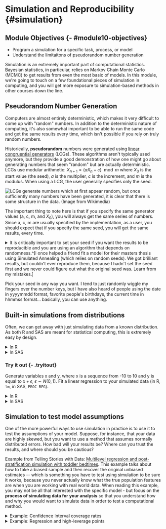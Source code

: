 








# Simulation and Reproducibility {#simulation}

## Module Objectives  {- #module10-objectives}

- Program a simulation for a specific task, process, or model
- Understand the limitaitons of pseudorandom number generation

Simulation is an extremely important part of computational statistics. Bayesian statistics, in particular, relies on Markov Chain Monte Carlo (MCMC) to get results from even the most basic of models. In this module, we're going to touch on a few foundational pieces of simulation in computing, and you will get more exposure to simulation-based methods in other courses down the line. 

## Pseudorandom Number Generation

Computers are almost entirely deterministic, which makes it very difficult to come up with "random" numbers. In addition to the deterministic nature of computing, it's also somewhat important to be able to run the same code and get the same results every time, which isn't possible if you rely on truly random numbers. 

Historically, **pseudorandom** numbers were generated using [linear congruential generators](https://en.wikipedia.org/wiki/Linear_congruential_generator) (LCGs). These algorithms aren't typically used anymore, but they provide a good demonstration of how one might go about generating numbers that seem "random" but are actually deterministic. LCGs use modular arithmetic: $X_{n+1} = (aX_n + c) \mod m$ where $X_0$ is the start value (the seed), $a$ is the multiplier, $c$ is the increment, and $m$ is the modulus. When using a LCG, the user generally specifies only the seed. 

![LCGs generate numbers which at first appear random, but once sufficiently many numbers have been generated, it is clear that there is some structure in the data. (Image from Wikimedia)](https://upload.wikimedia.org/wikipedia/commons/a/a3/Lcg_3d.gif)

The important thing to note here is that if you specify the same generator values (a, c, m, and $X_0$), you will always get the same series of numbers. Since a, c, m are usually specified by the implementation, as a user, you should expect that if you specify the same seed, you will get the same results, every time.

<details><summary>It is critically important to set your seed if you want the results to be reproducible and you are using an algorithm that depends on randomness.^[I once helped a friend fit a model for their masters thesis using Simulated Annealing (which relies on random seeds). We got brilliant results, but couldn't ever reproduce them, because I hadn't set the seed first and we never could figure out what the original seed was. Learn from my mistakes.]</summary> Once you set your seed, the remaining results will only be reproducible if you generate the same set of random numbers every time. 


```r
set.seed(342512)

# Get 10 numbers after the seed is set
sample(1:100, 10)
 [1] 65 51 64 21 45 53  3  6 43  8

# Compute something else that depends on randomness
mean(rnorm(50))
[1] -0.1095366

# Get 10 more numbers
sample(1:100, 10)
 [1]  4 57 69 10 76 15 67  1  3 91
```

Compare the results above to these results:


```r
set.seed(342512)

# Get 10 numbers after the seed is set
sample(1:100, 10)
 [1] 65 51 64 21 45 53  3  6 43  8

# Compute something else that depends on randomness
mean(rnorm(30))
[1] -0.1936645

# Get 10 more numbers
sample(1:100, 10)
 [1]  49  37   6  34   9   3 100  43   7  29
```

Notice how the results have changed? To make my documents more reproducible, I will sometimes set a new seed at the start of an important chunk, even if I've already set the seed earlier. This introduces certain "fixed points" where results won't change immediately after I've re-set the seed. This is particularly important when I'm generating bootstrap estimates, fitting models, or simulating data for graphics experiments.
</details>

Pick your seed in any way you want. I tend to just randomly wiggle my fingers over the number keys, but I have also heard of people using the date in yyyymmdd format, favorite people's birthdays, the current time in hhmmss format... basically, you can use anything. 

## Built-in simulations from distributions

Often, we can get away with just simulating data from a known distribution. As both R and SAS are meant for statistical computing, this is extremely easy by design. 
<details><summary>In R</summary>
You can see the various distribution options using `?Distributions`. In general, `dxxx` is the PDF/PMF, `pxxx` is the CDF, `qxxx` is the quantile function, and `rxxx` gives you random nubmers generated from the distribution. (`xxx`, obviously, is whatever distribution you're looking to use.)


```r
library(tibble)
library(dplyr)

Attaching package: 'dplyr'
The following objects are masked from 'package:stats':

    filter, lag
The following objects are masked from 'package:base':

    intersect, setdiff, setequal, union
library(tidyr)

Attaching package: 'tidyr'
The following object is masked from 'package:magrittr':

    extract
library(ggplot2)
set.seed(109025879)

tibble(
  norm = rnorm(500),
  gamma = rgamma(500, shape = 3, scale = 1),
  exp = rexp(500, rate = 1), # R uses a exp(-ax) 
  t = rt(500, df = 5),
  chisq = rchisq(500, 5)
) %>%
  pivot_longer(1:5, names_to = "dist", values_to = "value") %>%
  ggplot(aes(x = value)) + geom_density() + facet_wrap(~dist, scales = "free", nrow = 1)
```

<img src="image/unnamed-chunk-4-1.png" width="2100" />
</details>
<details><summary>In SAS</summary>
You can see the [various distribution options](https://documentation.sas.com/?docsetId=lefunctionsref&docsetTarget=p0fpeei0opypg8n1b06qe4r040lv.htm&docsetVersion=9.4&locale=en) in the RAND documentation. 

```sashtml
%let N=500; /* size of sample */
  
DATA sample;
call streaminit(12532);
DO i = 1 to &N; /* &N is the value of the macro variable defined above */
  id = i;
  norm = rand("Normal", 0, 1);
  gamma = rand("Gamma", 3, 1);
  exp = rand("Exponential", 1); /* SAS uses 1/a exp(-x/a) */
  t = rand("T", 5);
  chisq = rand("Chisq", 5);
  OUTPUT;
END;
RUN;

PROC TRANSPOSE data=sample out=longsample
  (rename=(COL1 = value)) /* rename output variable ('values_to') */
  NAME = dist /* where the column names go ('names_to') */
;
  BY id;
  VAR norm gamma exp t chisq;
RUN;

PROC SGPANEL data=longsample;
PANELBY dist / COLUMNS = 5 UNISCALE = ROW NOVARNAME;
  DENSITY value / TYPE = KERNEL;
RUN;
```


<div class="branch">
<a name="IDX"></a>
<div>
<div  class="c">
<img alt="The SGPanel Procedure" src=" image/sas-rand-density-09.png" style=" height: 480px; width: 640px;" border="0" class="c">
</div>
</div>
<br>
</div>
</details>

### Try it out {- .tryitout}
Generate variables x and y, where x is a sequence from -10 to 10 and y is equal to $x + \epsilon$, $\epsilon \sim N(0, 1)$. Fit a linear regression to your simulated data (in R, `lm`, in SAS, `PROC REG`).

<details><summary>In R</summary>

```r
set.seed(20572983)
data <- tibble(x = seq(-10, 10, .1), 
               y = x + rnorm(length(x)))
regression <- lm(y ~ x, data = data)
summary(regression)

Call:
lm(formula = y ~ x, data = data)

Residuals:
     Min       1Q   Median       3Q      Max 
-3.14575 -0.70986  0.03186  0.65429  2.40305 

Coefficients:
            Estimate Std. Error t value Pr(>|t|)    
(Intercept) -0.01876    0.06869  -0.273    0.785    
x            0.99230    0.01184  83.823   <2e-16 ***
---
Signif. codes:  0 '***' 0.001 '**' 0.01 '*' 0.05 '.' 0.1 ' ' 1

Residual standard error: 0.9738 on 199 degrees of freedom
Multiple R-squared:  0.9725,	Adjusted R-squared:  0.9723 
F-statistic:  7026 on 1 and 199 DF,  p-value: < 2.2e-16
```
</details>
<details><summary>In SAS</summary>

```sashtml
DATA tmp;
call streaminit(20572983);
DO i = -10 to 10 by .1;
  x = i;
  y = x + rand("Normal");
  OUTPUT;
END;
RUN;

PROC REG data = tmp;
MODEL y = x;
RUN;
```


<div class="branch">
<a name="IDX"></a>
<div class="c proctitle">Model: MODEL1</div>
<div class="c proctitle">Dependent Variable: y </div>
<p>
<div>
<div align="center">
<!--BEGINTABLE--><table class="table" cellspacing="0" cellpadding="7" rules="groups" frame="hsides" summary="Procedure Reg: Number of Observations">
<colgroup>
<col>
<col>
</colgroup>
<tbody>
<tr>
<th class="l rowheader" scope="row">Number of Observations Read</th>
<td class="r data">201</td>
</tr>
<tr>
<th class="l rowheader" scope="row">Number of Observations Used</th>
<td class="r data">201</td>
</tr>
</tbody>
</table>
<!--ENDTABLE--></div>
</div>
<br>
<a name="IDX1"></a>
<div>
<div align="center">
<!--BEGINTABLE--><table class="table" cellspacing="0" cellpadding="7" rules="groups" frame="hsides" summary="Procedure Reg: Analysis of Variance">
<colgroup>
<col>
</colgroup>
<colgroup>
<col>
<col>
<col>
<col>
<col>
</colgroup>
<thead>
<tr>
<th class="c b header" colspan="6" scope="colgroup">Analysis of Variance</th>
</tr>
<tr>
<th class="l b header" scope="col">Source</th>
<th class="r b header" scope="col">DF</th>
<th class="r b header" scope="col">Sum of<br/>Squares</th>
<th class="r b header" scope="col">Mean<br/>Square</th>
<th class="r b header" scope="col">F Value</th>
<th class="r b header" scope="col">Pr &gt; F</th>
</tr>
</thead>
<tbody>
<tr>
<th class="l rowheader" scope="row">Model</th>
<td class="r data">1</td>
<td class="r data">6638.19224</td>
<td class="r data">6638.19224</td>
<td class="r data">6592.27</td>
<td class="r data">&lt;.0001</td>
</tr>
<tr>
<th class="l rowheader" scope="row">Error</th>
<td class="r data">199</td>
<td class="r data">200.38634</td>
<td class="r data">1.00697</td>
<td class="r data"> </td>
<td class="r data"> </td>
</tr>
<tr>
<th class="l rowheader" scope="row">Corrected Total</th>
<td class="r data">200</td>
<td class="r data">6838.57858</td>
<td class="r data"> </td>
<td class="r data"> </td>
<td class="r data"> </td>
</tr>
</tbody>
</table>
<!--ENDTABLE--></div>
</div>
<br>
<a name="IDX2"></a>
<div>
<div align="center">
<!--BEGINTABLE--><table class="table" cellspacing="0" cellpadding="7" rules="groups" frame="hsides" summary="Procedure Reg: Fit Statistics">
<colgroup>
<col>
<col>
<col>
<col>
</colgroup>
<tbody>
<tr>
<th class="l rowheader" scope="row">Root MSE</th>
<td class="r data">1.00348</td>
<th class="l rowheader" scope="row">R-Square</th>
<td class="r data">0.9707</td>
</tr>
<tr>
<th class="l rowheader" scope="row">Dependent Mean</th>
<td class="r data" nowrap>-0.09630</td>
<th class="l rowheader" scope="row">Adj R-Sq</th>
<td class="r data">0.9706</td>
</tr>
<tr>
<th class="l rowheader" scope="row">Coeff Var</th>
<td class="r data" nowrap>-1042.03435</td>
<th class="l rowheader" scope="row"> </th>
<td class="r data"> </td>
</tr>
</tbody>
</table>
<!--ENDTABLE--></div>
</div>
<br>
<a name="IDX3"></a>
<div>
<div align="center">
<!--BEGINTABLE--><table class="table" cellspacing="0" cellpadding="7" rules="groups" frame="hsides" summary="Procedure Reg: Parameter Estimates">
<colgroup>
<col>
<col>
</colgroup>
<colgroup>
<col>
<col>
<col>
<col>
</colgroup>
<thead>
<tr>
<th class="c b header" colspan="6" scope="colgroup">Parameter Estimates</th>
</tr>
<tr>
<th class="l b header" scope="col">Variable</th>
<th class="r b header" scope="col">DF</th>
<th class="r b header" scope="col">Parameter<br/>Estimate</th>
<th class="r b header" scope="col">Standard<br/>Error</th>
<th class="r b header" scope="col">t Value</th>
<th class="r b header" scope="col">Pr &gt; |t|</th>
</tr>
</thead>
<tbody>
<tr>
<th class="l rowheader" scope="row">Intercept</th>
<th class="r data">1</th>
<td class="r data" nowrap>-0.09630</td>
<td class="r data">0.07078</td>
<td class="r data" nowrap>-1.36</td>
<td class="r data">0.1752</td>
</tr>
<tr>
<th class="l rowheader" scope="row">x</th>
<th class="r data">1</th>
<td class="r data">0.99044</td>
<td class="r data">0.01220</td>
<td class="r data">81.19</td>
<td class="r data">&lt;.0001</td>
</tr>
</tbody>
</table>
<!--ENDTABLE--></div>
</div>
<br>
<p style="page-break-after: always;"><br/></p><hr size="3"/>
<a name="IDX4"></a>
<div class="c proctitle">Model: MODEL1</div>
<div class="c proctitle">Dependent Variable: y </div>
<p>
<div>
<div  class="c">
<img alt="Panel of fit diagnostics for y." src=" image/sas-linear-reg-09.png" style=" height: 640px; width: 640px;" border="0" class="c">
</div>
</div>
<br>
<a name="IDX5"></a>
<div>
<div  class="c">
<img alt="Scatter plot of residuals by x for y." src=" image/sas-linear-reg-091.png" style=" height: 480px; width: 640px;" border="0" class="c">
</div>
</div>
<br>
<a name="IDX6"></a>
<div>
<div  class="c">
<img alt="Scatterplot of y by x overlaid with the fit line, a 95% confidence band and lower and upper 95% prediction limits." src=" image/sas-linear-reg-092.png" style=" height: 480px; width: 640px;" border="0" class="c">
</div>
</div>
<br>
</div>
</details>


## Simulation to test model assumptions

One of the more powerful ways to use simulation in practice is to use it to test the assumptions of your model. Suppose, for instance, that your data are highly skewed, but you want to use a method that assumes normally distributed errors. How bad will your results be? Where can you trust the results, and where should you be cautious?


Example from Telling Stories with Data: [Multilevel regression and post-stratification simulation with toddler bedtimes](https://www.tellingstorieswithdata.com/multilevel-regression-with-post-stratification.html#simulation---toddler-bedtimes). This example talks about how to take a biased sample and then recover the original unbiased estimates -- which is something you have to test using simulation to be sure it works, because you never actually know what the true population features are when you are working with real world data. When reading this example, you may not be all that interested with the specific model - but focus on the **process of simulating data for your analysis** so that you understand how and why you would want to simulate data in order to test a computational method.

<details class="ex"><summary>Example: Confidence Interval coverage rates</summary>
Suppose, for instance, that we have a lognormal distribution (highly skewed) and we want to compute a 95% confidence interval for the mean of our data. 

```r
set.seed(40295023)

sim <- tibble(
  id = rep(1:100, each = 25), # generate 100 samples of 25 points each
  ln_x = rnorm(25*100), # generate the normal deviates
  x = exp(ln_x), # transform into lognormal deviates
) %>%
  # this creates a 100-row data frame, with one row for each id. 
  # the columns x, ln_x are stored in the data list-column as a tibble.
  nest(data = c(x, ln_x))
  
head(sim)
# A tibble: 6 x 2
     id data                 
  <int> <list>               
1     1 <tibble[,2] [25 × 2]>
2     2 <tibble[,2] [25 × 2]>
3     3 <tibble[,2] [25 × 2]>
4     4 <tibble[,2] [25 × 2]>
5     5 <tibble[,2] [25 × 2]>
6     6 <tibble[,2] [25 × 2]>
sim$data[[1]]
# A tibble: 25 x 2
       x    ln_x
   <dbl>   <dbl>
 1 0.310 -1.17  
 2 0.622 -0.475 
 3 0.303 -1.19  
 4 1.05   0.0525
 5 0.529 -0.636 
 6 1.09   0.0891
 7 1.97   0.676 
 8 8.94   2.19  
 9 0.598 -0.514 
10 0.183 -1.70  
# … with 15 more rows
```


You want to assess the coverage probability of a confidence interval computed under two different modeling scenarios: 

1. Working with the log-transformed values, ln(x), and then transform the computed interval back
2. Working with the raw values, x, compute an interval assuming the data are symmetric, essentially treating the lognormal distribution as if it were normal.

Under scenario 1, our theoretical interval should be exp((-1.96/5, 1.96/5)) (because $\mu$ is 0, and $\sigma$ is 1, so $SE(\overline x) = 1/\sqrt{25} = 1/5$). $(0.6757041,1.4799377)$

Under scenario 2, the expected value of the lognormal distribution is $\exp(1/2) = 1.6487213$, the variance is $(\exp(1) - 1)(\exp(1)) = 4.6707743$ and our theoretical interval should be $(0.8015319, 2.4959107)$. This interval contains 0, which is implausible for lognormally distributed data. 

Our expected values are different under scenario 1 and scenario 2: in scenario 1 we are computing an interval for $\mu$, in scenario 2, we are computing an interval for the population mean, which is $\exp(\mu + .5\sigma^2)$. Both are valid quantities we might be interested in, but they do not mean the same thing. 

::: note
The `purrr::map` notation specifies that we're using the `map` function from the `purrr` package. When functions are named generically, and there may be more than one package with a function name, it is often more readable to specify the package name along with the function.

`purrr::map` takes an argument and for each "group" calls the compute_interval function, storing the results in `res`. So each row in `res` is a 1x2 tibble with columns lb and ub.

This pattern is very useful in all sorts of applications. I wish we had time to cover purrr explicitly, but I at least want to expose you to how clean it makes your code.
:::


```r
compute_interval <- function(x) {
  s1 <- exp(mean(log(x)) + c(-1, 1) * qnorm(.975) * sd(log(x))/sqrt(length(x)))
  s2 <- mean(x) + c(-1, 1) * qnorm(.975) * sd(x)/sqrt(length(x))
  tibble(scenario = c("scenario_1", "scenario_2"),
         mean = c(1, exp(1/2)),
         lb = c(s1[1], s2[1]), ub = c(s1[2], s2[2]),
         in_interval = (lb < mean) & (ub > mean))
}


sim_long <- sim %>%
  # This line takes each data entry and computes an interval for x.
  # .$x is code for take the argument you passed in to map and get the x column
  mutate(res = purrr::map(data, ~compute_interval(.$x))) %>%
  # this "frees" res and we end up with two columns: lb and ub, for each scenario
  unnest(res)
  

ci_df <- tibble(scenario = c("scenario_1", "scenario_2"),
                mu = c(1, exp(1/2)),
                lb = c(exp(-1.96/5), exp(.5) - 1.96*sqrt((exp(1) - 1)*exp(1))/5),
                ub = c(exp(1.96/5), exp(.5) + 1.96*sqrt((exp(1) - 1)*exp(1))/5))


ggplot() + 
  geom_rect(aes(xmin = lb, xmax = ub, ymin = -Inf, ymax = Inf), 
            data = ci_df,
            fill = "grey", alpha = .5, color = NA) + 
  geom_vline(aes(xintercept = mu), data = ci_df) + 
  geom_segment(aes(x = lb, xend = ub, y = id, yend = id, color = in_interval),
               data = sim_long) + 
  scale_color_manual(values = c("red", "black")) + 
  theme_bw() + 
  facet_wrap(~scenario)
```

<img src="image/unnamed-chunk-8-1.png" width="2100" />

From this, we can see that working with the log-transformed, normally distributed results has better coverage probability than working with the raw data and computing the population mean: the estimates in the latter procedure have lower coverage probability, and many of the intervals are much wider than necessary; in some cases, the interval actually lies outside of the domain. 
</details>

<details class="ex"><summary>Example: Regression and high-leverage points</summary>
What happens if we have one high-leverage point (e.g. a point which is an outlier in both x and y)? How pathological do our regression coefficient estimates get?

The challenging part here is to design a data generating mechanism.

```r
gen_data <- function(n = 30, o = 1, error_sd = 2) {
  # generate the main part of the regression data
  data <- tibble(x = rnorm(n = n - o, mean = seq(-10, 10, length.out = n - o), sd = .1),
                 y = x + rnorm(length(x), mean = 0, sd = error_sd))
  # generate the outlier - make it at ~(-10, 5)
  outdata <- tibble(x = rnorm(o, -10), y = rnorm(o, 5, error_sd))
  bind_rows(data, outdata)
}

sim_data <- tibble(
  id = 1:300,
  o = rep(0:2, each = 100),
  # call gen_data for each row in sim_data, but don't really use id as a parameter.
  data = purrr::map(o, ~gen_data(o = .)) 
)

head(sim_data)
# A tibble: 6 x 3
     id     o data                 
  <int> <int> <list>               
1     1     0 <tibble[,2] [30 × 2]>
2     2     0 <tibble[,2] [30 × 2]>
3     3     0 <tibble[,2] [30 × 2]>
4     4     0 <tibble[,2] [30 × 2]>
5     5     0 <tibble[,2] [30 × 2]>
6     6     0 <tibble[,2] [30 × 2]>

# plot a few datasets just to check they look like we expect:
sim_data %>%
  filter(id %% 100 < 3) %>%
  unnest(data) %>%
  ggplot(aes(x = x, y = y)) + 
  geom_point() + 
  facet_grid(id %% 100 ~ o )
```

<img src="image/unnamed-chunk-9-1.png" width="2100" />

```r


library(broom) # the broom package cleans up model objects to tidy form

sim_data <- sim_data %>%
  # fit linear regression
  mutate(model = purrr::map(data, ~lm(y ~ x, data = .)))  %>%
  mutate(tidy_model = purrr::map(model, tidy))

# Get the coefficients out
tidy_coefs <- select(sim_data, id, o, tidy_model) %>%
  unnest(tidy_model) %>%
  mutate(group = case_when(o == 0 ~ "No HLPs",
                           o == 1 ~ "1 HLP",
                           o == 2 ~ "2 HLPs") %>%
           factor(levels = c("No HLPs", "1 HLP", "2 HLPs")))

ggplot(tidy_coefs, aes(x = estimate, color = group)) + 
  facet_grid(term ~ .) + 
  geom_density()
```

<img src="image/unnamed-chunk-9-2.png" width="2100" />

Obviously, you should experiment with different methods of generating a high-leverage point (maybe use a different distribution?) but this generating mechanism is simple enough for our purposes and shows that the addition of high leverage points biases the true values (slope = 1, intercept = 0).
<details>

[Here is a similar example worked through in SAS with IML](https://blogs.sas.com/content/iml/2016/09/08/coverage-probability-confidence-intervals.html). Note the use of BY-group processing to analyze each group at once - this is very similar to the use of `purrr::map()` in the R code. 


### Try it out {- .tryitout}

Let's explore what happens to estimates when certain observations are censored. Suppose we have a poorly-designed digital thermometer which cannot detect temperatures above 102$^\circ F$; for these temperatures, the thermometer will record a value of 102.0. 

It is estimated that normal body temperature for dogs and cats is 101 to 102.5 degrees Fahrenheit, and values above 104 degrees F are indicative of illness. Given that you have this poorly calibrated thermometer, design a simulation which estimates the average temperature your thermometer would record for a sample of 100 dogs or cats, and determine the magnitude of the effect of the thermometer's censoring. 

<details><summary>Hint</summary>
If most pets have a normal body temperature between 101 and 102.5 degrees, can you use these bounds to determine appropriate parameters for a normal distribution? What if you assume that 101 and 102.5 are the 2SD bounds?
</details>

<details><summary>Solution</summary>
If 101 and 102.5 are the anchor points we have, let's assume that 95% of normal pet temperatures fall in that range. So our average temperature would be 101.75, and our standard deviation would be .75/2 = 0.375. 

We can simulate 1000 observations from $N(101.75, 0.375)$, create a new variable which truncates them at 102, and compute the mean of both variables to determine just how biased our results are.


```sashtml
DATA dogtemp;
  call streaminit(20572983);
  DO i = 1 to 1000;
    actual = rand("Normal", 101.75, 0.375);
    IF actual > 102 THEN read = 102;
    IF actual <= 102 THEN read = actual;
  OUTPUT;
END;
RUN;

PROC MEANS DATA = dogtemp;
  VAR actual read;
RUN;
```


<div class="branch">
</div>
<div class="branch">
<a name="IDX"></a>
<div>
<div align="center">
<!--BEGINTABLE--><table class="table" cellspacing="0" cellpadding="7" rules="groups" frame="hsides" summary="Procedure Means: Summary statistics">
<colgroup>
<col>
</colgroup>
<colgroup>
<col>
<col>
<col>
<col>
<col>
</colgroup>
<thead>
<tr>
<th class="l b header" scope="col">Variable</th>
<th class="r b header" scope="col">N</th>
<th class="r b header" scope="col">Mean</th>
<th class="r b header" scope="col">Std Dev</th>
<th class="r b header" scope="col">Minimum</th>
<th class="r b header" scope="col">Maximum</th>
</tr>
</thead>
<tbody>
<tr>
<th class="l stacked_cell data"><table width="100%" border="0" cellpadding="7" cellspacing="0">
<tr>
<th class="l data top_stacked_value">actual</th>
</tr>
<tr>
<th class="l data bottom_stacked_value">read</th>
</tr>
</table></th>
<td class="r stacked_cell data"><table width="100%" border="0" cellpadding="7" cellspacing="0">
<tr>
<td class="r data top_stacked_value">1000</td>
</tr>
<tr>
<td class="r data bottom_stacked_value">1000</td>
</tr>
</table></td>
<td class="r stacked_cell data"><table width="100%" border="0" cellpadding="7" cellspacing="0">
<tr>
<td class="r data top_stacked_value">101.7455820</td>
</tr>
<tr>
<td class="r data bottom_stacked_value">101.6862713</td>
</tr>
</table></td>
<td class="r stacked_cell data"><table width="100%" border="0" cellpadding="7" cellspacing="0">
<tr>
<td class="r data top_stacked_value">0.3850419</td>
</tr>
<tr>
<td class="r data bottom_stacked_value">0.3031418</td>
</tr>
</table></td>
<td class="r stacked_cell data"><table width="100%" border="0" cellpadding="7" cellspacing="0">
<tr>
<td class="r data top_stacked_value">100.6693806</td>
</tr>
<tr>
<td class="r data bottom_stacked_value">100.6693806</td>
</tr>
</table></td>
<td class="r stacked_cell data"><table width="100%" border="0" cellpadding="7" cellspacing="0">
<tr>
<td class="r data top_stacked_value">102.9749567</td>
</tr>
<tr>
<td class="r data bottom_stacked_value">102.0000000</td>
</tr>
</table></td>
</tr>
</tbody>
</table>
<!--ENDTABLE--></div>
</div>
<br>
</div>


```r
set.seed(204209527)
dogtemp <- tibble(
  actual = rnorm(1000, 101.75, 0.375),
  read = pmin(actual, 102)
) 
dogtemp %>%
  summarize_all(mean)
# A tibble: 1 x 2
  actual  read
   <dbl> <dbl>
1   102.  102.
```
The effect of the thermometer's censoring in both cases is around 0.06 degrees F. 
</details>

## Monte Carlo methods

[Monte carlo methods](https://en.wikipedia.org/wiki/Monte_Carlo_method) are methods which rely on repeated random sampling in order to solve numerical problems. Often, the types of problems approached with MC methods are extremely difficult or impossible to solve analytically. 

In general, a MC problem involves these steps:

1. Define the input domain
2. Generate inputs randomly from an appropriate probability distribution
3. Perform a computation using those inputs
4. Aggregate the results. 

<details><summary>Let's try it out by using MC simulation to estimate the number of uniform (0,1) random variables needed for the sum to exceed 1. </summary>

More precisely, if $u_i \sim U(0,1)$, where \sum_{i=1}^k u_i > 1, what is the expected value of $k$?

1. In this simulation, our input domain is [0,1].
2. Our input is $u_i \sim U(0,1)$
3. We generate new $u_i$ until $\sum_{i=1}^k > 1$ and save the value of $k$
4. We average the result of $N$ such simulations.




```r
# It's easier to think through the code if we write it inefficiently first
sim_fcn <- function() {
  usum <- 0
  k <- 0
  # prevent infinite loops by monitoring the value of k as well
  while (usum < 1 & k < 15) {
    usum <- runif(1) + usum
    k <- k + 1
  }
  return(k)
}

set.seed(302497852)
res <- tibble(k = replicate(1000, sim_fcn(), simplify = T))

mean(res$k)
[1] 2.717
```
If we want to see whether the result converges to something, we can increase the number of trials we run:


```r
set.seed(20417023)

sim_res <- tibble(samp = replicate(250000, sim_fcn(), simplify = T)) 

sim_res <- sim_res %>%
  mutate(running_avg_est = cummean(samp),
         N = row_number())

ggplot(aes(x = N, y = running_avg_est), data = sim_res) + 
  geom_hline(yintercept = exp(1), color = "red") + 
  geom_line()
```

<img src="image/unnamed-chunk-13-1.png" width="2100" />

The expected number of uniform RV draws required to sum to 1 is $e$!

[Explanation of why this works](https://www.jstor.org/stable/2685243)
</details>

Monte Carlo methods are often used to approximate the value of integrals which do not have a closed-form (in particular, these integrals tend to pop up frequently in Bayesian methods). Suppose you want to integrate $$\int_0^1 e^{-x^3}dx$$

You could set up Riemann integration and evaluate the integral using a sum over $K$ points, but that approach only converges for smooth functions (and besides, that's boring calc 2 stuff, right?). 

Instead, let's observe that this is equivalent to $\int_0^1 e^{-x^3}\cdot 1 dx$, where $p(x) = 1$ for a uniform random variable. That is, this integral can be written as the expected value of the function over the interval $[0,1]$. What if we just generate a bunch of uniform(0,1) variables, evaluate the value of the function at that point, and average the result?

<details class="ex"><summary>Implementation</summary>

```r
set.seed(20491720)
fn <- function(x) exp(-x^3)

sim_data <- tibble(x = runif(100000),
                   y = fn(x))
mean(sim_data$y)
[1] 0.8076082
```


```sashtml
DATA tmp;
CALL streaminit(20283492);
  DO i = 1 to 100000;
    x = RAND("Uniform", 0, 1);
    y = EXP(-x**3);
    OUTPUT;
  END;
RUN;

PROC MEANS data=tmp;
  VAR y;
RUN;

```


<div class="branch">
<a name="IDX"></a>
<div>
<div align="center">
<!--BEGINTABLE--><table class="table" cellspacing="0" cellpadding="7" rules="groups" frame="hsides" summary="Procedure Means: Summary statistics">
<colgroup>
<col>
<col>
<col>
<col>
<col>
</colgroup>
<thead>
<tr>
<th class="c b header" colspan="5" scope="colgroup">Analysis Variable : y </th>
</tr>
<tr>
<th class="r b header" scope="col">N</th>
<th class="r b header" scope="col">Mean</th>
<th class="r b header" scope="col">Std Dev</th>
<th class="r b header" scope="col">Minimum</th>
<th class="r b header" scope="col">Maximum</th>
</tr>
</thead>
<tbody>
<tr>
<td class="r data">100000</td>
<td class="r data">0.8075430</td>
<td class="r data">0.1965383</td>
<td class="r data">0.3678807</td>
<td class="r data">1.0000000</td>
</tr>
</tbody>
</table>
<!--ENDTABLE--></div>
</div>
<br>
</div>

You can use the law of large numbers to prove that this approach will converge. 
[Example stolen from this set of lecture notes](http://faculty.washington.edu/yenchic/17Sp_403/Lec2_MonteCarlo.pdf)
</details>

### Try it out {- .tryitout}
Buffon's needle is a mathematical problem which can be boiled down to a simple physical simulation. Read [this science friday description of the problem](https://www.sciencefriday.com/articles/estimate-pi-by-dropping-sticks/) and develop a monte carlo simulation method which estimates $\pi$ using the Buffon's needle method. Your method should be a function which 

- allows the user to specify how many sticks are dropped
- plots the result of the physical simulation
- prints out a numerical estimate of pi.

<details><summary>Solution</summary>

Let's start out with horizontal lines at 0 and 1, and set our stick length to 1. We need to randomly generate a position (of one end of the stick) and an angle. The position in $x$ doesn't actually make much of a difference (since what we care about is the $y$ coordinates), but we can draw a picture if we generate $x$ as well. 


```r
needle_sim <- function(sticks = 100) {
  df <- tibble(xstart = runif(sticks, 0, 10), 
         ystart = runif(sticks, 0, 1), 
         angle = runif(sticks, 0, 360),
         xend = xstart + cos(angle/180*pi), 
         yend = ystart + sin(angle/180*pi)
  ) %>%
    # We can see if a stick crosses a line if the floor() function of ystart is 
    # different than floor(yend). Note this only works for integer line values...
  mutate(crosses_line = floor(ystart) != floor(yend)) 
  
  
  gg <- ggplot() + 
  geom_hline(yintercept = c(0, 1)) + 
  geom_segment(aes(x = xstart, y = ystart, xend = xend, yend = yend,
                   color = crosses_line), data = df) + 
  coord_fixed()
  
  return(list(est = 2 * sticks/ sum(df$crosses_line), plot = gg))
}

needle_sim(10)
$est
[1] 2.8571429

$plot
```

<img src="image/unnamed-chunk-15-1.png" width="2100" />

```r

needle_sim(100)
$est
[1] 2.8985507

$plot
```

<img src="image/unnamed-chunk-15-2.png" width="2100" />

```r

needle_sim(1000)
$est
[1] 3.1298905

$plot
```

<img src="image/unnamed-chunk-15-3.png" width="2100" />

```r

needle_sim(10000)
$est
[1] 3.1235358

$plot
```

<img src="image/unnamed-chunk-15-4.png" width="2100" />

[This blog post contains code for a SAS implementation](https://blogs.sas.com/content/iml/2012/01/04/simulation-of-buffons-needle-in-sas-2.html)
</details>

## References

- [Simulation](https://bookdown.org/rdpeng/rprogdatascience/simulation.html) (R programming for Data Science chapter)

- [Simulation](http://rstudio-pubs-static.s3.amazonaws.com/302783_75485bd9eb4646698f534a4833a026e5.html#_simulation_) - R Studio lesson

- [Simulation, focusing on statistical modeling](http://www.columbia.edu/~cjd11/charles_dimaggio/DIRE/resources/R/simRreg.pdf) (R)

- [Simulating Data with SAS](https://support.sas.com/content/dam/SAS/support/en/books/simulating-data-with-sas/65378_excerpt.pdf) (Excerpt)

- [Simulating a Drunkard's Walk in 2D in SAS](https://blogs.sas.com/content/iml/2015/08/12/2d-drunkards-walk.html)

- [Simulation from a triangle distribution (SAS)](https://blogs.sas.com/content/iml/2015/07/22/sim-triangular-distrib.html)

- [Simulating the Monty Hall problem (SAS)](https://blogs.sas.com/content/iml/2015/04/01/monty-hall.html)

- [When to use `purrr`](https://education.rstudio.com/blog/2020/07/teaching-the-tidyverse-in-2020-part-4-when-to-purrr/) (part of the 'teaching the tidyverse' series) - essentially, purrr is a great intro to functional programming, but there are other ways to solve iterative problems in R as well, and some of them are easier than purrr (but purrr is a general approach that is very powerful). 
